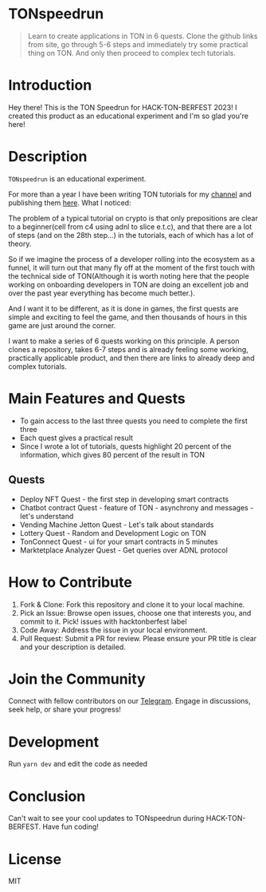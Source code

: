 # TONspeedrun
> Learn to create applications in TON in 6 quests. Clone the github links from site, go through 5-6 steps and immediately try some practical thing on TON. And only then proceed to complex tech tutorials.

# Introduction
Hey there! This is the TON Speedrun for HACK-TON-BERFEST 2023!
I created this product as an educational experiment and I'm so glad you're here!
# Description

`TONspeedrun` is an educational experiment. 

For more than a year I have been writing TON tutorials for my [channel](http://https://t.me/ton_learn) and publishing them [here](https://github.com/romanovichim/TonFunClessons_Eng). What I noticed:

The problem of a typical tutorial on crypto is that only prepositions are clear to a beginner(cell from c4 using adnl to slice e.t.c), and that there are a lot of steps (and on the 28th step...) in the tutorials, each of which has a lot of theory.

So if we imagine the process of a developer rolling into the ecosystem as a funnel, it will turn out that many fly off at the moment of the first touch with the technical side of TON(Although it is worth noting here that the people working on onboarding developers in TON are doing an excellent job and over the past year everything has become much better.).

And I want it to be different, as it is done in games, the first quests are simple and exciting to feel the game, and then thousands of hours in this game are just around the corner.

I want to make a series of 6 quests working on this principle. A person clones a repository, takes 6-7 steps and is already feeling some working, practically applicable product, and then there are links to already deep and complex tutorials.

# Main Features and Quests
* To gain access to the last three quests you need to complete the first three
* Each quest gives a practical result
* Since I wrote a lot of tutorials, quests highlight 20 percent of the information, which gives 80 percent of the result in TON

## Quests
* Deploy NFT Quest - the first step in developing smart contracts
* Chatbot contract Quest - feature of  TON - asynchrony and messages - let's understand
* Vending Machine Jetton Quest - Let's talk about standards
* Lottery Quest - Random and Development Logic on TON
* TonConnect Quest - ui for your smart contracts in 5 minutes
* Marktetplace Analyzer Quest - Get queries over ADNL protocol


# How to Contribute

1. Fork & Clone: Fork this repository and clone it to your local machine.
2. Pick an Issue: Browse open issues, choose one that interests you, and commit to it.  Pick! issues with hacktonberfest label
3. Code Away: Address the issue in your local environment.
4. Pull Request: Submit a PR for review. Please ensure your PR title is clear and your description is detailed.

# Join the Community

Connect with fellow contributors on our [Telegram](https://t.me/hack_ton_berfest_2023). Engage in discussions, seek help, or share your progress!

# Development

Run `yarn dev` and edit the code as needed

# Conclusion
Can't wait to see your cool updates to TONspeedrun during HACK-TON-BERFEST. Have fun coding!
# License
MIT